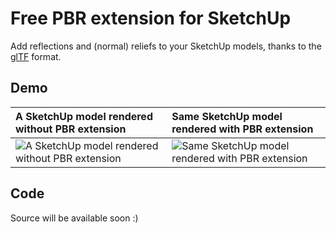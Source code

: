 Free PBR extension for SketchUp
===============================

Add reflections and (normal) reliefs to your SketchUp models, thanks to the [glTF](https://github.com/KhronosGroup/glTF/) format.

Demo
----

A SketchUp model rendered **without** PBR extension | Same SketchUp model rendered **with** PBR extension
:--- | :---
![A SketchUp model rendered without PBR extension](https://github.com/SamuelTalletSabathe/pbr-extension-for-sketchup/raw/master/pbr/Demo/a-sketchup-model-rendered-without-pbr-extension.png) | ![Same SketchUp model rendered with PBR extension](https://github.com/SamuelTalletSabathe/pbr-extension-for-sketchup/raw/master/pbr/Demo/same-sketchup-model-rendered-with-pbr-extension.png)

Code
----

Source will be available soon :)
